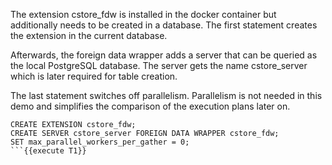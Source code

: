 The extension cstore_fdw is installed in the docker container but additionally needs to be created in a database. The first statement creates the extension in the current database.

Afterwards, the foreign data wrapper adds a server that can be queried as the local PostgreSQL database. The server gets the name cstore_server which is later required for table creation.

The last statement switches off parallelism. Parallelism is not needed in this demo and simplifies the comparison of the execution plans later on.

```
CREATE EXTENSION cstore_fdw;
CREATE SERVER cstore_server FOREIGN DATA WRAPPER cstore_fdw;
SET max_parallel_workers_per_gather = 0;
```{{execute T1}}